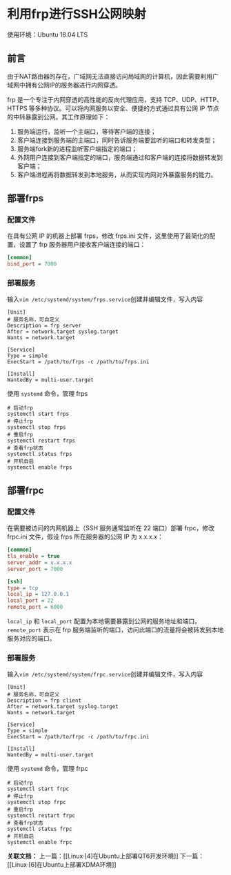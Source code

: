 # 利用frp进行SSH公网映射

使用环境：Ubuntu 18.04 LTS

## 前言

由于NAT路由器的存在，广域网无法直接访问局域网的计算机，因此需要利用广域网中拥有公网IP的服务器进行内网穿透。

frp 是一个专注于内网穿透的高性能的反向代理应用，支持 TCP、UDP、HTTP、HTTPS 等多种协议。可以将内网服务以安全、便捷的方式通过具有公网 IP 节点的中转暴露到公网。其工作原理如下：

1. 服务端运行，监听一个主端口，等待客户端的连接；
2. 客户端连接到服务端的主端口，同时告诉服务端要监听的端口和转发类型；
3. 服务端fork新的进程监听客户端指定的端口；
4. 外网用户连接到客户端指定的端口，服务端通过和客户端的连接将数据转发到客户端；
5. 客户端进程再将数据转发到本地服务，从而实现内网对外暴露服务的能力。

## 部署frps

### 配置文件

在具有公网 IP 的机器上部署 frps，修改 frps.ini 文件，这里使用了最简化的配置，设置了 frp 服务器用户接收客户端连接的端口：

```ini
[common]
bind_port = 7000
```

### 部署服务

输入`vim /etc/systemd/system/frps.service`创建并编辑文件，写入内容

```
[Unit]
# 服务名称，可自定义
Description = frp server
After = network.target syslog.target
Wants = network.target

[Service]
Type = simple
ExecStart = /path/to/frps -c /path/to/frps.ini

[Install]
WantedBy = multi-user.target
```

使用 `systemd` 命令，管理 frps

```
# 启动frp
systemctl start frps
# 停止frp
systemctl stop frps
# 重启frp
systemctl restart frps
# 查看frp状态
systemctl status frps
# 开机自启
systemctl enable frps
```



## 部署frpc

### 配置文件

在需要被访问的内网机器上（SSH 服务通常监听在 22 端口）部署 frpc，修改 frpc.ini 文件，假设 frps 所在服务器的公网 IP 为 x.x.x.x：

```ini
[common]
tls_enable = true
server_addr = x.x.x.x
server_port = 7000

[ssh]
type = tcp
local_ip = 127.0.0.1
local_port = 22
remote_port = 6000
```

`local_ip` 和 `local_port` 配置为本地需要暴露到公网的服务地址和端口。`remote_port` 表示在 frp 服务端监听的端口，访问此端口的流量将会被转发到本地服务对应的端口。

### 部署服务

输入`vim /etc/systemd/system/frpc.service`创建并编辑文件，写入内容

```
[Unit]
# 服务名称，可自定义
Description = frp client
After = network.target syslog.target
Wants = network.target

[Service]
Type = simple
ExecStart = /path/to/frpc -c /path/to/frpc.ini

[Install]
WantedBy = multi-user.target
```

使用 `systemd` 命令，管理 frpc

```
# 启动frp
systemctl start frpc
# 停止frp
systemctl stop frpc
# 重启frp
systemctl restart frpc
# 查看frp状态
systemctl status frpc
# 开机自启
systemctl enable frpc
```

**关联文档：**
上一篇：[[Linux·[4]在Ubuntu上部署QT6开发环境]]
下一篇：[[Linux·[6]在Ubuntu上部署XDMA环境]]